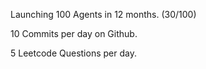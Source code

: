Launching 100 Agents in 12 months. (30/100)

10 Commits per day on Github. 

5 Leetcode Questions per day.
